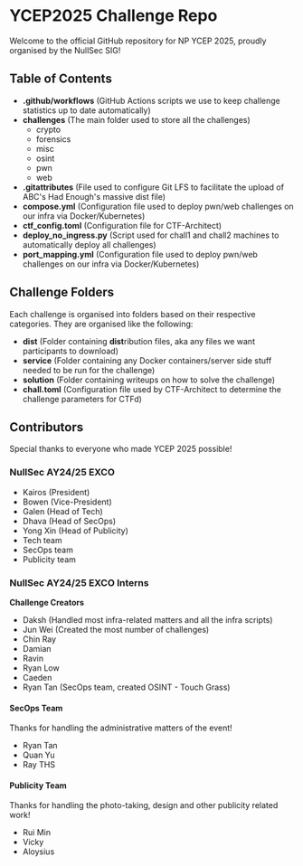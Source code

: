 # YCEP2025 Challenge Repo

Welcome to the official GitHub repository for NP YCEP 2025, proudly organised by the NullSec SIG!

## Table of Contents
- **.github/workflows** (GitHub Actions scripts we use to keep challenge statistics up to date automatically)
- **challenges** (The main folder used to store all the challenges)
   - crypto
   - forensics
   - misc
   - osint
   - pwn
   - web
- **.gitattributes** (File used to configure Git LFS to facilitate the upload of ABC's Had Enough's massive dist file)
- **compose.yml** (Configuration file used to deploy pwn/web challenges on our infra via Docker/Kubernetes)
- **ctf_config.toml** (Configuration file for CTF-Architect)
- **deploy_no_ingress.py** (Script used for chall1 and chall2 machines to automatically deploy all challenges)
- **port_mapping.yml** (Configuration file used to deploy pwn/web challenges on our infra via Docker/Kubernetes)

## Challenge Folders
Each challenge is organised into folders based on their respective categories. They are organised like the following:
- **dist** (Folder containing **dist**ribution files, aka any files we want participants to download)
- **service** (Folder containing any Docker containers/server side stuff needed to be run for the challenge)
- **solution** (Folder containing writeups on how to solve the challenge)
- **chall.toml** (Configuration file used by CTF-Architect to determine the challenge parameters for CTFd)

## Contributors
Special thanks to everyone who made YCEP 2025 possible!

### NullSec AY24/25 EXCO
- Kairos (President)
- Bowen (Vice-President)
- Galen (Head of Tech)
- Dhava (Head of SecOps)
- Yong Xin (Head of Publicity)
- Tech team
- SecOps team
- Publicity team

### NullSec AY24/25 EXCO Interns
**Challenge Creators**
- Daksh (Handled most infra-related matters and all the infra scripts)
- Jun Wei (Created the most number of challenges)
- Chin Ray
- Damian
- Ravin
- Ryan Low
- Caeden
- Ryan Tan (SecOps team, created OSINT - Touch Grass)

#### SecOps Team
Thanks for handling the administrative matters of the event!
- Ryan Tan
- Quan Yu
- Ray THS

#### Publicity Team
Thanks for handling the photo-taking, design and other publicity related work!
- Rui Min
- Vicky
- Aloysius
